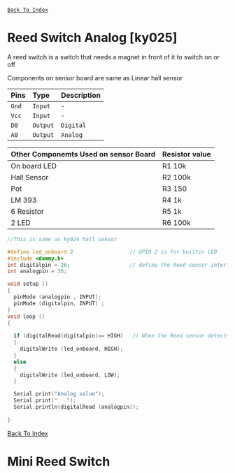 [`Back To Index`](https://github.com/Sanjay0302/Sensor-Workshop-#readme)

# Reed Switch Analog [ky025]
A reed switch is a switch that needs a magnet in front of it to switch on or off

Components on sensor board are same as Linear hall sensor

</div>
<div id="header" align="center" >
  
| Pins | Type     | Description                |
| :-------- | :------- | :------------------------- |
| `Gnd`| `Input` | `-` |
| `Vcc`| `Input` | `-` |
| `D0`| `Output` | `Digital` |
| `A0`| `Output` | `Analog` |

| Other Componemts Used on sensor Board | Resistor value |
| :-------------------------  | :-------------------------  |
| On board LED | R1 10k |
| Hall Sensor|  R2 100k |
|Pot | R3 150 |
|LM 393 | R4 1k |
|6 Resistor | R5 1k |
|2 LED | R6 100k |
</div>

```c
//This is same as ky024 hall sensor

#define led_onboard 2                  // GPIO 2 is for builtin LED
#include <dummy.h>
int digitalpin = 26;                   // define the Reed sensor interfaces
int analogpin = 36;

void setup ()
{
  pinMode (analogpin , INPUT);
  pinMode (digitalpin, INPUT) ; 
}
void loop ()
{ 
  
  if (digitalRead(digitalpin)== HIGH)   // When the Reed sensor detects a signal, LED flashes
  {
    digitalWrite (led_onboard, HIGH);
  }
  else
  {
    digitalWrite (led_onboard, LOW);
  }

  Serial.print("Analog value");
  Serial.print("   ");
  Serial.println(digitalRead (analogpin));
  
}

```
[Back To Index](https://github.com/Sanjay0302/Sensor-Workshop-#readme)

# Mini Reed Switch
```c


```
